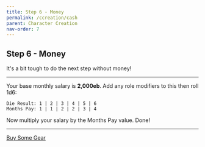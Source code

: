 ```yaml
---
title: Step 6 - Money
permalink: /ccreation/cash
parent: Character Creation
nav-order: 7
---
```


## Step 6 - Money

It's a bit tough to do the next step without money!

---


Your base monthly salary is **2,000eb**. Add any role modifiers to this then roll 1d6:

```
Die Result: 1 | 2 | 3 | 4 | 5 | 6 
Months Pay: 1 | 1 | 2 | 2 | 3 | 4
```

Now multiply your salary by the Months Pay value. Done!

---

[Buy Some Gear](/ccreation/gear)
